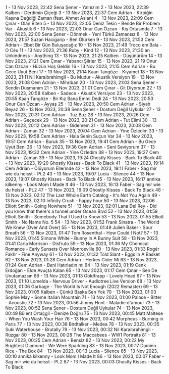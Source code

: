 1 - 13 Nov 2023, 22:42	Sena Şener - Yalnızım
2 - 13 Nov 2023, 22:39	Kalben - Derdimin Çiçeği
3 - 13 Nov 2023, 22:37	Cem Adrian - Kirpiğin Kaşına Değdiği Zaman (feat. Ahmet Aslan)
4 - 13 Nov 2023, 22:09	Cem Çınar - Olan Biten
5 - 13 Nov 2023, 22:05	Deniz Tekin - Bende Bir Problem Var - Akustik
6 - 13 Nov 2023, 22:03	Onur Can Özcan - Kış Ortasında
7 - 13 Nov 2023, 22:00	Sena Şener - Dönmek - Yeni Türkü Zamansız
8 - 13 Nov 2023, 21:57	Suzan Hacigarip - Ben Ölürken
9 - 13 Nov 2023, 21:53	Cem Adrian - Elbet Bir Gün Buluşacağız
10 - 13 Nov 2023, 21:49	Troco em Bala - O Céu
11 - 13 Nov 2023, 21:36	Ruby - Kind
12 - 13 Nov 2023, 21:30	an Unkindness - Anything
13 - 13 Nov 2023, 21:25	Kalben - Düşünürüm
14 - 13 Nov 2023, 21:21	Cem Çınar - Yabancı Şiirler
15 - 13 Nov 2023, 21:19	Onur Can Özcan - Hüzün Hoş Geldin
16 - 13 Nov 2023, 21:15	Cem Adrian - Bu Gece Uyut Beni
17 - 13 Nov 2023, 21:14	Kaan Tangöze - Kıyamet
18 - 13 Nov 2023, 21:11	Nil Karaibrahimgil - Bu Mudur - Akustik Versiyon
19 - 13 Nov 2023, 21:08	Cem Adrian - Mihriban
20 - 13 Nov 2023, 21:03	Sena Şener - Sendin Düşmanım
21 - 13 Nov 2023, 21:01	Cem Çınar - Git Diyorsun
22 - 13 Nov 2023, 20:58	Kalben - Sadece - Akustik Versiyon
23 - 13 Nov 2023, 20:55	Kaan Tangöze - Bir Kız Bana Emmi Dedi
24 - 13 Nov 2023, 20:53	Onur Can Özcan - Ayyaş
25 - 13 Nov 2023, 20:50	Cem Adrian - Siyah Beyaz
26 - 13 Nov 2023, 20:38	Sena Şener - Dostum Değil Uykular
27 - 13 Nov 2023, 20:31	Cem Adrian - Tuz Buz
28 - 13 Nov 2023, 20:26	Cem Adrian - Geçecek
29 - 13 Nov 2023, 20:21	Cem Adrian - Tut Elimi
30 - 13 Nov 2023, 20:12	Cem Adrian - Gidemem
31 - 13 Nov 2023, 20:08	Cem Adrian - Zaman
32 - 13 Nov 2023, 20:04	Cem Adrian - Yine Özledim
33 - 13 Nov 2023, 19:58	Cem Adrian - Hala Senin Suçun Var
34 - 13 Nov 2023, 19:51	Cem Adrian - Buruk
35 - 13 Nov 2023, 19:41	Cem Adrian - Bu Gece Uyut Beni
36 - 13 Nov 2023, 19:36	Cem Adrian - Seni Seviyorum
37 - 13 Nov 2023, 19:32	Cem Adrian - Yine Özledim
38 - 13 Nov 2023, 19:27	Cem Adrian - Zaman
39 - 13 Nov 2023, 19:24	Ghostly Kisses - Back To Black
40 - 13 Nov 2023, 19:20	Ghostly Kisses - Back To Black
41 - 13 Nov 2023, 19:14	Cem Adrian - Ölüyorum Ellerinde
42 - 13 Nov 2023, 19:11	Faber - Sag mir wie du heisst - Pt.2
43 - 13 Nov 2023, 19:07	Lucia - Silence
44 - 13 Nov 2023, 19:07	Ghostly Kisses - Back To Black
45 - 13 Nov 2023, 16:17	annika kilkenny - Look Mom I Made It
46 - 13 Nov 2023, 16:13	Faber - Sag mir wie du heisst - Pt.2
47 - 13 Nov 2023, 16:09	Ghostly Kisses - Back To Black
48 - 13 Nov 2023, 02:12	The Last Whole Earth Catalog - It's Not You Again
49 - 13 Nov 2023, 02:10	Infinity Crush - happy hour
50 - 13 Nov 2023, 02:06	Elliott Smith - Going Nowhere
51 - 13 Nov 2023, 02:01	Lana Del Rey - Did you know that there's a tunnel under Ocean Blvd
52 - 13 Nov 2023, 01:59	Elliott Smith - Somebody That I Used to Know
53 - 13 Nov 2023, 01:55	Elliott Smith - No Name No. 5
54 - 13 Nov 2023, 01:52	Frank Sinatra - The World We Knew (Over And Over)
55 - 13 Nov 2023, 01:49	Julien Baker - Sour Breath
56 - 13 Nov 2023, 01:47	Tom Rosenthal - How Could I Not?
57 - 13 Nov 2023, 01:45	Simone White - Bunny In A Bunny Suit
58 - 13 Nov 2023, 01:41	Carla Morrison - Disfruto
59 - 13 Nov 2023, 01:36	My Chemical Romance - Early Sunsets Over Monroeville
60 - 13 Nov 2023, 01:33	Rogér Fakhr - Fine Anyway
61 - 13 Nov 2023, 01:32	Told Slant - Eggs In A Basket
62 - 13 Nov 2023, 01:28	Cem Adrian - Herkes Gider Mi
63 - 13 Nov 2023, 01:24	Cem Adrian - Beni Hatırladın mı
64 - 13 Nov 2023, 01:19	Cenk Erdoğan - Elde Avuçta Kalan
65 - 13 Nov 2023, 01:17	Cem Çınar - Sen De Unutamazsın
66 - 13 Nov 2023, 01:13	Goldfrapp - Lovely Head
67 - 13 Nov 2023, 01:10	Lomelda - Nervous Driver - Audiotree Live Version
68 - 13 Nov 2023, 01:06	Garbage - The World Is Not Enough (2022 Remaster)
69 - 13 Nov 2023, 01:05	Kalben - Çünkü Başka Sen Yok
70 - 13 Nov 2023, 01:03	Sophie May - Some Italian Mountain
71 - 13 Nov 2023, 01:00	Palace - Bitter - Acoustic
72 - 13 Nov 2023, 00:56	Jimmy Hunt - Maladie d'amour
73 - 13 Nov 2023, 00:52	Sena Şener - Dostum Değil Uykular
74 - 13 Nov 2023, 00:49	Bülent Ortaçgil - Denize Doğru
75 - 13 Nov 2023, 00:45	Matt Maltese - When You Wash Your Hair
76 - 13 Nov 2023, 00:42	Morpheus - Burning in Paris
77 - 13 Nov 2023, 00:38	Birdtalker - Medea
78 - 13 Nov 2023, 00:35	Suki Waterhouse - Brutally
79 - 13 Nov 2023, 00:32	Nil Karaibrahimgil - Rüzgar
80 - 13 Nov 2023, 00:28	The Maccabees - WW1 Portraits
81 - 13 Nov 2023, 00:25	Cem Adrian - Bensiz
82 - 13 Nov 2023, 00:22	My Brightest Diamond - We Were Sparkling
83 - 13 Nov 2023, 00:17	Damien Rice - The Box
84 - 13 Nov 2023, 00:13	Lucia - Silence
85 - 13 Nov 2023, 00:10	annika kilkenny - Look Mom I Made It
86 - 13 Nov 2023, 00:07	Faber - Sag mir wie du heisst - Pt.2
87 - 13 Nov 2023, 00:03	Ghostly Kisses - Back To Black
